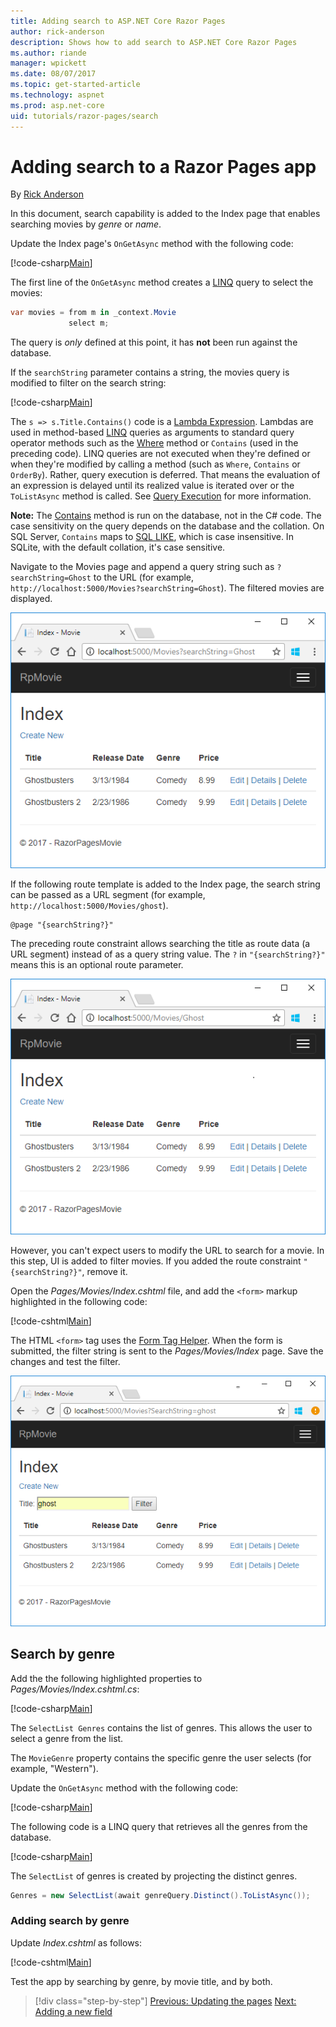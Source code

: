 ```yaml
---
title: Adding search to ASP.NET Core Razor Pages
author: rick-anderson
description: Shows how to add search to ASP.NET Core Razor Pages
ms.author: riande
manager: wpickett
ms.date: 08/07/2017
ms.topic: get-started-article
ms.technology: aspnet
ms.prod: asp.net-core
uid: tutorials/razor-pages/search
---
```

# Adding search to a Razor Pages app

By [Rick Anderson](https://twitter.com/RickAndMSFT)

In this document, search capability is added to the Index page that enables searching movies by *genre* or *name*.

Update the Index page's `OnGetAsync` method with the following code:

[!code-csharp[Main](razor-pages-start/sample/RazorPagesMovie/Pages/Movies/Index.cshtml.cs?name=snippet_1stSearch)]

The first line of the `OnGetAsync` method creates a [LINQ](https://docs.microsoft.com/dotnet/csharp/programming-guide/concepts/linq/) query to select the movies:

```csharp
var movies = from m in _context.Movie
             select m;
```

The query is *only* defined at this point, it has **not** been run against the database.

If the `searchString` parameter contains a string, the movies query is modified to filter on the search string:

[!code-csharp[Main](razor-pages-start/sample/RazorPagesMovie/Pages/Movies/Index.cshtml.cs?name=snippet_SearchNull)]

The `s => s.Title.Contains()` code is a [Lambda Expression](https://docs.microsoft.com/dotnet/csharp/programming-guide/statements-expressions-operators/lambda-expressions). Lambdas are used in method-based [LINQ](https://docs.microsoft.com/dotnet/csharp/programming-guide/concepts/linq/) queries as arguments to standard query operator methods such as the [Where](https://docs.microsoft.com/dotnet/csharp/programming-guide/concepts/linq/query-syntax-and-method-syntax-in-linq) method or `Contains` (used in the preceding code). LINQ queries are not executed when they're defined or when they're modified by calling a method (such as `Where`, `Contains`  or `OrderBy`). Rather, query execution is deferred. That means the evaluation of an expression is delayed until its realized value is iterated over or the `ToListAsync` method is called. See [Query Execution](https://docs.microsoft.com/dotnet/framework/data/adonet/ef/language-reference/query-execution) for more information.

**Note:** The [Contains](https://docs.microsoft.com//dotnet/api/system.data.objects.dataclasses.entitycollection-1.contains) method is run on the database, not in the C# code. The case sensitivity on the query depends on the database and the collation. On SQL Server, `Contains` maps to [SQL LIKE](https://docs.microsoft.com/sql/t-sql/language-elements/like-transact-sql), which is case insensitive. In SQLite, with the default collation, it's case sensitive.

Navigate to the Movies page and append a query string such as `?searchString=Ghost` to the URL (for example, `http://localhost:5000/Movies?searchString=Ghost`). The filtered movies are displayed.

![Index view](search/_static/ghost.png)

If the following route template is added to the Index page, the search string can be passed as a URL segment (for example, `http://localhost:5000/Movies/ghost`).

```cshtml
@page "{searchString?}"
```

The preceding route constraint allows searching the title as route data (a URL segment) instead of as a query string value.  The `?` in `"{searchString?}"` means this is an optional route parameter.

![Index view with the word ghost added to the Url and a returned movie list of two movies, Ghostbusters and Ghostbusters 2](search/_static/g2.png)

However, you can't expect users to modify the URL to search for a movie. In this step, UI is added to filter movies. If you added the route constraint `"{searchString?}"`, remove it.

Open the *Pages/Movies/Index.cshtml* file, and add the `<form>` markup highlighted in the following code:

[!code-cshtml[Main](razor-pages-start/sample/RazorPagesMovie/Pages/Movies/Index2.cshtml?highlight=14-19&range=1-22)]

The HTML `<form>` tag uses the [Form Tag Helper](xref:mvc/views/working-with-forms#the-form-tag-helper). When the form is submitted, the filter string is sent to the *Pages/Movies/Index* page. Save the changes and test the filter.

![Index view with the word ghost typed into the Title filter textbox](search/_static/filter.png)

## Search by genre

Add the the following highlighted properties to *Pages/Movies/Index.cshtml.cs*:

[!code-csharp[Main](razor-pages-start/sample/RazorPagesMovie/Pages/Movies/Index.cshtml.cs?name=snippet_newProps&highlight=11-)]

The `SelectList Genres` contains the list of genres. This allows the user to select a genre from the list.

The `MovieGenre` property contains the specific genre the user selects (for example, "Western").

Update the `OnGetAsync` method with the following code:

[!code-csharp[Main](razor-pages-start/sample/RazorPagesMovie/Pages/Movies/Index.cshtml.cs?name=snippet_SearchGenre)]

The following code is a LINQ query that retrieves all the genres from the database.

[!code-csharp[Main](razor-pages-start/sample/RazorPagesMovie/Pages/Movies/Index.cshtml.cs?name=snippet_LINQ)]

The `SelectList` of genres is created by projecting the distinct genres.

<!-- BUG in OPS
Tag snippet_selectlist's start line '75' should be less than end line '29' when resolving "[!code-csharp[Main](razor-pages-start/sample/RazorPagesMovie/Pages/Movies/Index.cshtml.cs?name=snippet_SelectList)]"

There's no start line.

[!code-csharp[Main](razor-pages-start/sample/RazorPagesMovie/Pages/Movies/Index.cshtml.cs?name=snippet_SelectList)]
-->

```csharp
Genres = new SelectList(await genreQuery.Distinct().ToListAsync());
```

### Adding search by genre

Update *Index.cshtml* as follows:

[!code-cshtml[Main](razor-pages-start/sample/RazorPagesMovie/Pages/Movies/IndexFormGenreNoRating.cshtml?highlight=16-18&range=1-26)]

Test the app by searching by genre, by movie title, and by both.

>[!div class="step-by-step"]
[Previous: Updating the pages](xref:tutorials/razor-pages/da1)
[Next: Adding a new field](xref:tutorials/razor-pages/new-field)
